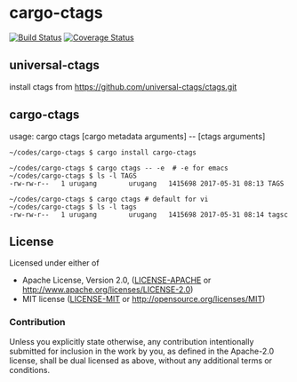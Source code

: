# cargo-ctags 
[![Build Status](https://travis-ci.org/urugang/cargo-ctags.svg?branch=master)](https://travis-ci.org/urugang/cargo-ctags) 
[![Coverage Status](https://coveralls.io/repos/github/urugang/cargo-ctags/badge.svg?branch=master)](https://coveralls.io/github/urugang/cargo-ctags?branch=master)

## universal-ctags 
install ctags from <https://github.com/universal-ctags/ctags.git>   
## cargo-ctags
usage: cargo ctags [cargo metadata arguments] -- [ctags arguments]   

```
~/codes/cargo-ctags $ cargo install cargo-ctags  

~/codes/cargo-ctags $ cargo ctags -- -e  # -e for emacs  
~/codes/cargo-ctags $ ls -l TAGS  
-rw-rw-r--   1 urugang        urugang   1415698 2017-05-31 08:13 TAGS  
```

```
~/codes/cargo-ctags $ cargo ctags # default for vi   
~/codes/cargo-ctags $ ls -l tags  
-rw-rw-r--   1 urugang        urugang   1415698 2017-05-31 08:14 tagsc  
```

## License

Licensed under either of

 * Apache License, Version 2.0, ([LICENSE-APACHE](LICENSE-APACHE) or http://www.apache.org/licenses/LICENSE-2.0)
 * MIT license ([LICENSE-MIT](LICENSE-MIT) or http://opensource.org/licenses/MIT)

### Contribution

Unless you explicitly state otherwise, any contribution intentionally
submitted for inclusion in the work by you, as defined in the
Apache-2.0 license, shall be dual licensed as above, without any
additional terms or conditions.
